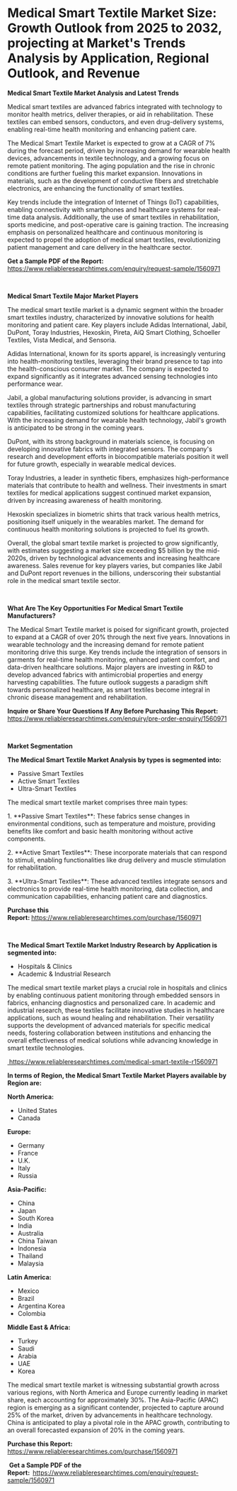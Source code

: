 <p><h1>Medical Smart Textile Market Size: Growth Outlook from 2025 to 2032, projecting at Market's Trends Analysis by Application, Regional Outlook, and Revenue</h1></p><p><strong>Medical Smart Textile Market Analysis and Latest Trends</strong></p>
<p><p>Medical smart textiles are advanced fabrics integrated with technology to monitor health metrics, deliver therapies, or aid in rehabilitation. These textiles can embed sensors, conductors, and even drug-delivery systems, enabling real-time health monitoring and enhancing patient care.</p><p>The Medical Smart Textile Market is expected to grow at a CAGR of 7% during the forecast period, driven by increasing demand for wearable health devices, advancements in textile technology, and a growing focus on remote patient monitoring. The aging population and the rise in chronic conditions are further fueling this market expansion. Innovations in materials, such as the development of conductive fibers and stretchable electronics, are enhancing the functionality of smart textiles.</p><p>Key trends include the integration of Internet of Things (IoT) capabilities, enabling connectivity with smartphones and healthcare systems for real-time data analysis. Additionally, the use of smart textiles in rehabilitation, sports medicine, and post-operative care is gaining traction. The increasing emphasis on personalized healthcare and continuous monitoring is expected to propel the adoption of medical smart textiles, revolutionizing patient management and care delivery in the healthcare sector.</p></p>
<p><strong>Get a Sample PDF of the Report:&nbsp;</strong> <a href="https://www.reliableresearchtimes.com/enquiry/request-sample/1560971?utm_campaign=2205&utm_medium=2&utm_source=Github&utm_content=ia&utm_term=12042025&utm_id=medical-smart-textile">https://www.reliableresearchtimes.com/enquiry/request-sample/1560971</a></p>
<p>&nbsp;</p>
<p><strong>Medical Smart Textile Major Market Players</strong></p>
<p><p>The medical smart textile market is a dynamic segment within the broader smart textiles industry, characterized by innovative solutions for health monitoring and patient care. Key players include Adidas International, Jabil, DuPont, Toray Industries, Hexoskin, Pireta, AiQ Smart Clothing, Schoeller Textiles, Vista Medical, and Sensoria.</p><p>Adidas International, known for its sports apparel, is increasingly venturing into health-monitoring textiles, leveraging their brand presence to tap into the health-conscious consumer market. The company is expected to expand significantly as it integrates advanced sensing technologies into performance wear.</p><p>Jabil, a global manufacturing solutions provider, is advancing in smart textiles through strategic partnerships and robust manufacturing capabilities, facilitating customized solutions for healthcare applications. With the increasing demand for wearable health technology, Jabil's growth is anticipated to be strong in the coming years.</p><p>DuPont, with its strong background in materials science, is focusing on developing innovative fabrics with integrated sensors. The company's research and development efforts in biocompatible materials position it well for future growth, especially in wearable medical devices.</p><p>Toray Industries, a leader in synthetic fibers, emphasizes high-performance materials that contribute to health and wellness. Their investments in smart textiles for medical applications suggest continued market expansion, driven by increasing awareness of health monitoring.</p><p>Hexoskin specializes in biometric shirts that track various health metrics, positioning itself uniquely in the wearables market. The demand for continuous health monitoring solutions is projected to fuel its growth.</p><p>Overall, the global smart textile market is projected to grow significantly, with estimates suggesting a market size exceeding $5 billion by the mid-2020s, driven by technological advancements and increasing healthcare awareness. Sales revenue for key players varies, but companies like Jabil and DuPont report revenues in the billions, underscoring their substantial role in the medical smart textile sector.</p></p>
<p>&nbsp;</p>
<p><strong>What Are The Key Opportunities For Medical Smart Textile Manufacturers?</strong></p>
<p><p>The Medical Smart Textile market is poised for significant growth, projected to expand at a CAGR of over 20% through the next five years. Innovations in wearable technology and the increasing demand for remote patient monitoring drive this surge. Key trends include the integration of sensors in garments for real-time health monitoring, enhanced patient comfort, and data-driven healthcare solutions. Major players are investing in R&D to develop advanced fabrics with antimicrobial properties and energy harvesting capabilities. The future outlook suggests a paradigm shift towards personalized healthcare, as smart textiles become integral in chronic disease management and rehabilitation.</p></p>
<p><strong>Inquire or Share Your Questions If Any Before Purchasing This Report:</strong> <a href="https://www.reliableresearchtimes.com/enquiry/pre-order-enquiry/1560971?utm_campaign=2205&utm_medium=2&utm_source=Github&utm_content=ia&utm_term=12042025&utm_id=medical-smart-textile">https://www.reliableresearchtimes.com/enquiry/pre-order-enquiry/1560971</a></p>
<p>&nbsp;</p>
<p><strong>Market Segmentation</strong></p>
<p><strong>The Medical Smart Textile Market Analysis by types is segmented into:</strong></p>
<p><ul><li>Passive Smart Textiles</li><li>Active Smart Textiles</li><li>Ultra-Smart Textiles</li></ul></p>
<p><p>The medical smart textile market comprises three main types: </p><p>1. **Passive Smart Textiles**: These fabrics sense changes in environmental conditions, such as temperature and moisture, providing benefits like comfort and basic health monitoring without active components. </p><p>2. **Active Smart Textiles**: These incorporate materials that can respond to stimuli, enabling functionalities like drug delivery and muscle stimulation for rehabilitation. </p><p>3. **Ultra-Smart Textiles**: These advanced textiles integrate sensors and electronics to provide real-time health monitoring, data collection, and communication capabilities, enhancing patient care and diagnostics.</p></p>
<p><strong>Purchase this Report:&nbsp;</strong><a href="https://www.reliableresearchtimes.com/purchase/1560971?utm_campaign=2205&utm_medium=2&utm_source=Github&utm_content=ia&utm_term=12042025&utm_id=medical-smart-textile">https://www.reliableresearchtimes.com/purchase/1560971</a></p>
<p>&nbsp;</p>
<p><strong>The Medical Smart Textile Market Industry Research by Application is segmented into:</strong></p>
<p><ul><li>Hospitals & Clinics</li><li>Academic & Industrial Research</li></ul></p>
<p><p>The medical smart textile market plays a crucial role in hospitals and clinics by enabling continuous patient monitoring through embedded sensors in fabrics, enhancing diagnostics and personalized care. In academic and industrial research, these textiles facilitate innovative studies in healthcare applications, such as wound healing and rehabilitation. Their versatility supports the development of advanced materials for specific medical needs, fostering collaboration between institutions and enhancing the overall effectiveness of medical solutions while advancing knowledge in smart textile technologies.</p></p>
<p><a href="https://www.reliableresearchtimes.com/medical-smart-textile-r1560971?utm_campaign=2205&utm_medium=2&utm_source=Github&utm_content=ia&utm_term=12042025&utm_id=medical-smart-textile">&nbsp;https://www.reliableresearchtimes.com/medical-smart-textile-r1560971</a></p>
<p><strong>In terms of Region, the Medical Smart Textile Market Players available by Region are:</strong></p>
<p>
    <p> <strong> North America: </strong>
        <ul>
            <li>United States</li>
            <li>Canada</li>
        </ul>
        </p> 
    <p> <strong> Europe: </strong>
        <ul>
            <li>Germany</li>
            <li>France</li>
            <li>U.K.</li>
            <li>Italy</li>
            <li>Russia</li>
        </ul>
        </p> 
    <p> <strong> Asia-Pacific: </strong>
        <ul>
            <li>China</li>
            <li>Japan</li>
            <li>South Korea</li>
            <li>India</li>
            <li>Australia</li>
            <li>China Taiwan</li>
            <li>Indonesia</li>
            <li>Thailand</li>
            <li>Malaysia</li>
        </ul>
        </p> 
    <p> <strong> Latin America: </strong>
        <ul>
            <li>Mexico</li>
            <li>Brazil</li>
            <li>Argentina Korea</li>
            <li>Colombia</li>
        </ul>
        </p> 
    <p> <strong> Middle East & Africa: </strong>
        <ul>
            <li>Turkey</li>
            <li>Saudi</li>
            <li>Arabia</li>
            <li>UAE</li>
            <li>Korea</li>
        </ul>
    </p>
    </p>
<p><p>The medical smart textile market is witnessing substantial growth across various regions, with North America and Europe currently leading in market share, each accounting for approximately 30%. The Asia-Pacific (APAC) region is emerging as a significant contender, projected to capture around 25% of the market, driven by advancements in healthcare technology. China is anticipated to play a pivotal role in the APAC growth, contributing to an overall forecasted expansion of 20% in the coming years.</p></p>
<p><strong>Purchase this Report: </strong><a href="https://www.reliableresearchtimes.com/purchase/1560971?utm_campaign=2205&utm_medium=2&utm_source=Github&utm_content=ia&utm_term=12042025&utm_id=medical-smart-textile">https://www.reliableresearchtimes.com/purchase/1560971</a></p>
<p>&nbsp;<strong>Get a Sample PDF of the Report:&nbsp;&nbsp;</strong><a href="https://www.reliableresearchtimes.com/enquiry/request-sample/1560971?utm_campaign=2205&utm_medium=2&utm_source=Github&utm_content=ia&utm_term=12042025&utm_id=medical-smart-textile">https://www.reliableresearchtimes.com/enquiry/request-sample/1560971</a></p>
<p><strong></strong></p>
<p><p></p><p></p><p></p></p>